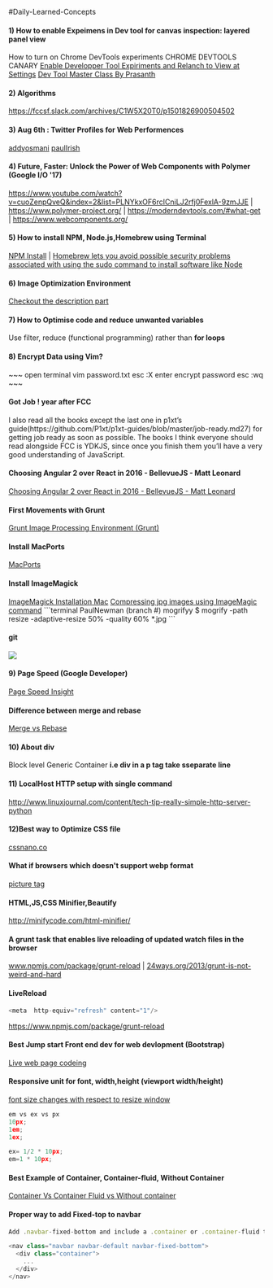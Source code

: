 #Daily-Learned-Concepts

<h4>1) How to enable Expeimens in Dev tool for canvas inspection: layered panel view</h4>
How to turn on Chrome DevTools experiments
CHROME DEVTOOLS CANARY
<a href="chrome://flags">Enable Developper Tool Expiriments and Relanch to View at Settings</a>
<a href="https://www.youtube.com/watch?v=KykP5Z5E4kA">Dev Tool Master Class By Prasanth</a>
<h4>2) Algorithms </h4>
<a href="https://fccsf.slack.com/archives/C1W5X20T0/p1501826900504502">https://fccsf.slack.com/archives/C1W5X20T0/p1501826900504502</a>
<h4>3) Aug 6th : Twitter Profiles for Web Performences </h4>
<a href="https://twitter.com/addyosmani">addyosmani</a>
<a href="https://twitter.com/paul_irish">paulIrish</a>
<h4>4) Future, Faster: Unlock the Power of Web Components with Polymer (Google I/O '17) </h4>
<a href="https://www.youtube.com/watch?v=cuoZenpQveQ&index=2&list=PLNYkxOF6rcICniLJ2rfj0FexlA-9zmJJE">https://www.youtube.com/watch?v=cuoZenpQveQ&index=2&list=PLNYkxOF6rcICniLJ2rfj0FexlA-9zmJJE</a> |
<a href="https://www.polymer-project.org/">https://www.polymer-project.org/</a> | 
<a href="https://moderndevtools.com/#what-get">https://moderndevtools.com/#what-get</a> |
<a href="https://www.webcomponents.org/">https://www.webcomponents.org/</a>
<h4>5) How to install NPM, Node.js,Homebrew using Terminal </h4>
<a  href="https://treehouse.github.io/installation-guides/mac/node-mac.html">NPM Install</a> |
<a href="https://treehouse.github.io/installation-guides/mac/homebrew">Homebrew lets you avoid possible security problems associated with using the sudo command to install software like Node </a>
<h4>6) Image Optimization Environment </h4>
<a href="https://classroom.udacity.com/courses/ud882/lessons/3520939843/concepts/37391188430923">Checkout the description part</a>
<h4>7) How to Optimise code and reduce unwanted variables </h4>
Use filter, reduce (functional programming) rather than <strong>for loops</strong>
<h4>8) Encrypt Data using  Vim?</h4>
~~~
open terminal
vim password.txt
esc :X
enter encrypt password 
esc :wq
~~~
<h4> Got Job ! year after FCC</h4>
I also read all the books except the last one in p1xt’s guide(https://github.com/P1xt/p1xt-guides/blob/master/job-ready.md27) for getting job ready as soon as possible. The books I think everyone should read alongside FCC is YDKJS, since once you finish them you’ll have a very good understanding of JavaScript.
<h4> Choosing Angular 2 over React in 2016 - BellevueJS - Matt Leonard</h4>
<a href="https://www.youtube.com/watch?v=ZxrE3mV8fjc">Choosing Angular 2 over React in 2016 - BellevueJS - Matt Leonard</a>
<h4> First Movements with Grunt</h4>
<a href="https://css-tricks.com/video-screencasts/130-first-moments-grunt/">Grunt </a>
<a href="https://classroom.udacity.com/courses/ud882/lessons/3520939843/concepts/37391188430923">Image Processing Environment (Grunt) </a>
<h4> Install MacPorts</h4>
<a href="https://www.youtube.com/watch?v=N22Ic6ZRPXI"> MacPorts</a>
<h4> Install ImageMagick </h4>
<a href="https://www.youtube.com/watch?v=rszmpxNG67M"> ImageMagick Installation Mac</a>
<a href="https://www.youtube.com/watch?v=-hPleOyZJr4">Compressing jpg images using ImageMagic command</a>
```terminal
PaulNewman (branch #) mogrifyy $ mogrify -path resize -adaptive-resize 50% -quality 60%  *.jpg
```
<h4> git </h4>
<img src="https://i.stack.imgur.com/zUInQ.png"></img>
<h4>9) Page Speed (Google Developer)</h4>
<a href="https://developers.google.com/speed/pagespeed/insights/">Page Speed Insight</a>
<h4> Difference between merge and rebase</h4>
<a href="https://www.youtube.com/watch?v=TymF3DpidJ8&spfreload=5">Merge vs Rebase</a>
<h4>10) About div </h4>
<p> Block level Generic Container <strong>i.e div in a p tag  take sseparate line</strong> </p> 
<h4>11) LocalHost HTTP setup with single command </h4>
<a href="http://www.linuxjournal.com/content/tech-tip-really-simple-http-server-python">http://www.linuxjournal.com/content/tech-tip-really-simple-http-server-python</a>
<h4>12)Best way to Optimize CSS file</h4>
<a href="http://cssnano.co/">cssnano.co</a>
<h4>What if browsers which doesn't support webp format</h4>
<a href="https://developer.mozilla.org/en-US/docs/Web/HTML/Element/picture">picture tag</a>
<h4>HTML,JS,CSS Minifier,Beautify</h4>
<a href="http://minifycode.com/html-minifier/">http://minifycode.com/html-minifier/</a>
<h4>A grunt task that enables live reloading of updated watch files in the browser</h4>
<a href="https://www.npmjs.com/package/grunt-reload">www.npmjs.com/package/grunt-reload</a> |
<a href="https://24ways.org/2013/grunt-is-not-weird-and-hard/">24ways.org/2013/grunt-is-not-weird-and-hard</a>
<h4> LiveReload </h4>

```javascript
<meta  http-equiv="refresh" content="1"/>
```
<a href="https://www.npmjs.com/package/grunt-reload">https://www.npmjs.com/package/grunt-reload</a>

<h4> Best Jump start Front end dev for web devlopment (Bootstrap)</h4>
<a href="https://classroom.udacity.com/courses/ud304/lessons/2794148535/concepts/27887686420923">Live web page codeing</a>

<h4>Responsive unit for font, width,height (viewport width/height)</h4>

<a href="https://www.w3schools.com/cssref/tryit.asp?filename=trycss_unit_vmin">font size changes with respect to resize window</a>
```javascript
em vs ex vs px
10px;
1em;
1ex;

ex= 1/2 * 10px;
em=1 * 10px;

```
<h4>Best Example of Container, Container-fluid, Without Container</h4>

<a href="https://codepen.io/ncerminara/pen/omChv">Container Vs Container Fluid vs Without container </a>

<h4> Proper way to add Fixed-top to navbar</h4>

```javascript
Add .navbar-fixed-bottom and include a .container or .container-fluid to center and pad navbar content.

<nav class="navbar navbar-default navbar-fixed-bottom">
  <div class="container">
    ...
  </div>
</nav>

```
